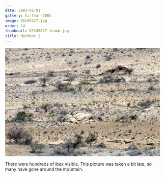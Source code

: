 ```yaml
---
date: 2003-01-01
gallery: kirthar-2005
image: DSC05627.jpg
order: 14
thumbnail: DSC05627-thumb.jpg
title: Markhor 2
---
```


![Markhor 2](./DSC05627.jpg)

There were hundreds of ibex visible. This picture was taken a bit late, so many have gone around the mountain.